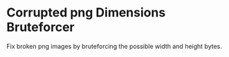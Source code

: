 # Corrupted png Dimensions Bruteforcer

Fix broken png images by bruteforcing the possible width and height bytes.
